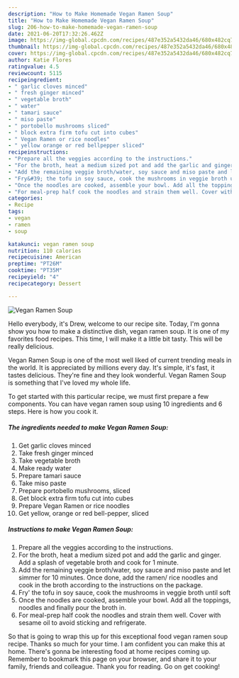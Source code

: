 ```yaml
---
description: "How to Make Homemade Vegan Ramen Soup"
title: "How to Make Homemade Vegan Ramen Soup"
slug: 206-how-to-make-homemade-vegan-ramen-soup
date: 2021-06-20T17:32:26.462Z
image: https://img-global.cpcdn.com/recipes/487e352a5432da46/680x482cq70/vegan-ramen-soup-recipe-main-photo.jpg
thumbnail: https://img-global.cpcdn.com/recipes/487e352a5432da46/680x482cq70/vegan-ramen-soup-recipe-main-photo.jpg
cover: https://img-global.cpcdn.com/recipes/487e352a5432da46/680x482cq70/vegan-ramen-soup-recipe-main-photo.jpg
author: Katie Flores
ratingvalue: 4.5
reviewcount: 5115
recipeingredient:
- " garlic cloves minced"
- " fresh ginger minced"
- " vegetable broth"
- " water"
- " tamari sauce"
- " miso paste"
- " portobello mushrooms sliced"
- " block extra firm tofu cut into cubes"
- " Vegan Ramen or rice noodles"
- " yellow orange or red bellpepper sliced"
recipeinstructions:
- "Prepare all the veggies according to the instructions."
- "For the broth, heat a medium sized pot and add the garlic and ginger. Add a splash of vegetable broth and cook for 1 minute."
- "Add the remaining veggie broth/water, soy sauce and miso paste and let simmer for 10 minutes. Once done, add the ramen/ rice noodles and cook in the broth according to the instructions on the package."
- "Fry&#39; the tofu in soy sauce, cook the mushrooms in veggie broth until soft"
- "Once the noodles are cooked, assemble your bowl. Add all the toppings, noodles and finally pour the broth in."
- "For meal-prep half cook the noodles and strain them well. Cover with sesame oil to avoid sticking and refrigerate."
categories:
- Recipe
tags:
- vegan
- ramen
- soup

katakunci: vegan ramen soup 
nutrition: 110 calories
recipecuisine: American
preptime: "PT26M"
cooktime: "PT35M"
recipeyield: "4"
recipecategory: Dessert

---
```



![Vegan Ramen Soup](https://img-global.cpcdn.com/recipes/487e352a5432da46/680x482cq70/vegan-ramen-soup-recipe-main-photo.jpg)

Hello everybody, it's Drew, welcome to our recipe site. Today, I'm gonna show you how to make a distinctive dish, vegan ramen soup. It is one of my favorites food recipes. This time, I will make it a little bit tasty. This will be really delicious.

Vegan Ramen Soup is one of the most well liked of current trending meals in the world. It is appreciated by millions every day. It's simple, it's fast, it tastes delicious. They're fine and they look wonderful. Vegan Ramen Soup is something that I've loved my whole life.




To get started with this particular recipe, we must first prepare a few components. You can have vegan ramen soup using 10 ingredients and 6 steps. Here is how you cook it.

<!--inarticleads1-->

##### The ingredients needed to make Vegan Ramen Soup:

1. Get  garlic cloves minced
1. Take  fresh ginger minced
1. Take  vegetable broth
1. Make ready  water
1. Prepare  tamari sauce
1. Take  miso paste
1. Prepare  portobello mushrooms, sliced
1. Get  block extra firm tofu cut into cubes
1. Prepare  Vegan Ramen or rice noodles
1. Get  yellow, orange or red bell-pepper, sliced




<!--inarticleads2-->

##### Instructions to make Vegan Ramen Soup:

1. Prepare all the veggies according to the instructions.
1. For the broth, heat a medium sized pot and add the garlic and ginger. Add a splash of vegetable broth and cook for 1 minute.
1. Add the remaining veggie broth/water, soy sauce and miso paste and let simmer for 10 minutes. Once done, add the ramen/ rice noodles and cook in the broth according to the instructions on the package.
1. Fry&#39; the tofu in soy sauce, cook the mushrooms in veggie broth until soft
1. Once the noodles are cooked, assemble your bowl. Add all the toppings, noodles and finally pour the broth in.
1. For meal-prep half cook the noodles and strain them well. Cover with sesame oil to avoid sticking and refrigerate.




So that is going to wrap this up for this exceptional food vegan ramen soup recipe. Thanks so much for your time. I am confident you can make this at home. There's gonna be interesting food at home recipes coming up. Remember to bookmark this page on your browser, and share it to your family, friends and colleague. Thank you for reading. Go on get cooking!
